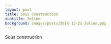 ```yaml
---
layout: post
title: Sous construction
subtitle: Jolien
background: images/posts/2016-12-21-Jolien.png
---
```


Sous construction
